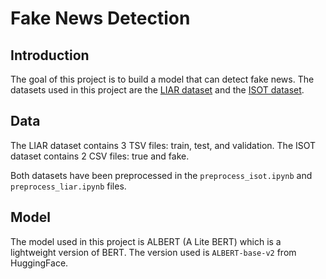 # Fake News Detection

## Introduction
The goal of this project is to build a model that can detect fake news. 
The datasets used in this project are the [LIAR dataset](https://paperswithcode.com/dataset/liar) and the [ISOT dataset](https://onlineacademiccommunity.uvic.ca/isot/2022/11/27/fake-news-detection-datasets/).

## Data
The LIAR dataset contains 3 TSV files: train, test, and validation.
The ISOT dataset contains 2 CSV files: true and fake.

Both datasets have been preprocessed in the `preprocess_isot.ipynb` and `preprocess_liar.ipynb` files.

## Model
The model used in this project is ALBERT (A Lite BERT) which is a lightweight version of BERT. 
The version used is `ALBERT-base-v2` from HuggingFace.
